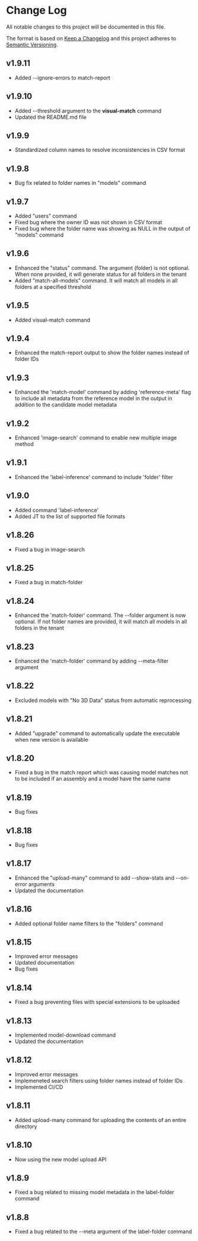 # Change Log
All notable changes to this project will be documented in this file.
 
The format is based on [Keep a Changelog](http://keepachangelog.com/)
and this project adheres to [Semantic Versioning](http://semver.org/).

## v1.9.11

* Added --ignore-errors to match-report

## v1.9.10

* Added --threshold argument to the **visual-match** command
* Updated the README.md file

## v1.9.9

* Standardized column names to resolve inconsistencies in CSV format

## v1.9.8

* Bug fix related to folder names in "models" command

## v1.9.7

* Added "users" command
* Fixed bug where the owner ID was not shown in CSV format
* Fixed bug where the folder name was showing as NULL in the output of "models" command

## v1.9.6

* Enhanced the "status" command. The argument (folder) is not optional. When none provided, it will generate status for all folders in the tenant
* Added "match-all-models" command. It will match all models in all folders at a specified threshold

## v1.9.5

* Added visual-match command

## v1.9.4

* Enhanced the match-report output to show the folder names instead of folder IDs

## v1.9.3

* Enhanced the 'match-model' command by adding 'reference-meta' flag to include all metadata from the reference model in the output in addition to the candidate model metadata

## v1.9.2

* Enhanced 'image-search' command to enable new multiple image method

## v1.9.1

* Enhanced the 'label-inference' command to include 'folder' filter

## v1.9.0

* Added command 'label-inference'
* Added JT to the list of supported file formats

## v1.8.26

* Fixed a bug in image-search

## v1.8.25

* Fixed a bug in match-folder

## v1.8.24

* Enhanced the 'match-folder' command. The --folder argument is now optional. If not folder names are provided, it will match all models in all folders in the tenant

## v1.8.23

* Enhanced the 'match-folder' command by adding --meta-filter argument

## v1.8.22

* Excluded models with "No 3D Data" status from automatic reprocessing

## v1.8.21

* Added "upgrade" command to automatically update the executable when new version is available

## v1.8.20

* Fixed a bug in the match report which was causing model matches not to be included if an assembly and a model have the same name

## v1.8.19

* Bug fixes

## v1.8.18

* Bug fixes

## v1.8.17

* Enhanced the "upload-many" command to add --show-stats and --on-error arguments
* Updated the documentation

## v1.8.16

* Added optional folder name filters to the "folders" command

## v1.8.15

* Improved error messages
* Updated documentation
* Bug fixes

## v1.8.14

* Fixed a bug preventing files with special extensions to be uploaded

## v1.8.13

* Implemented model-download command
* Updated the documentation

## v1.8.12

* Improved error messages
* Implemeneted search filters using folder names instead of folder IDs
* Implemented CI/CD

## v1.8.11

* Added upload-many command for uploading the contents of an entire directory

## v1.8.10

* Now using the new model upload API

## v1.8.9

* Fixed a bug related to missing model metadata in the label-folder command

## v1.8.8

* Fixed a bug related to the --meta argument of the label-folder command


